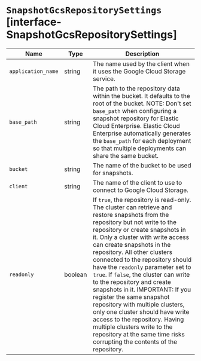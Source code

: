 # `SnapshotGcsRepositorySettings` [interface-SnapshotGcsRepositorySettings]

| Name | Type | Description |
| - | - | - |
| `application_name` | string | The name used by the client when it uses the Google Cloud Storage service. |
| `base_path` | string | The path to the repository data within the bucket. It defaults to the root of the bucket. NOTE: Don't set `base_path` when configuring a snapshot repository for Elastic Cloud Enterprise. Elastic Cloud Enterprise automatically generates the `base_path` for each deployment so that multiple deployments can share the same bucket. |
| `bucket` | string | The name of the bucket to be used for snapshots. |
| `client` | string | The name of the client to use to connect to Google Cloud Storage. |
| `readonly` | boolean | If `true`, the repository is read-only. The cluster can retrieve and restore snapshots from the repository but not write to the repository or create snapshots in it. Only a cluster with write access can create snapshots in the repository. All other clusters connected to the repository should have the `readonly` parameter set to `true`. If `false`, the cluster can write to the repository and create snapshots in it. IMPORTANT: If you register the same snapshot repository with multiple clusters, only one cluster should have write access to the repository. Having multiple clusters write to the repository at the same time risks corrupting the contents of the repository. |
